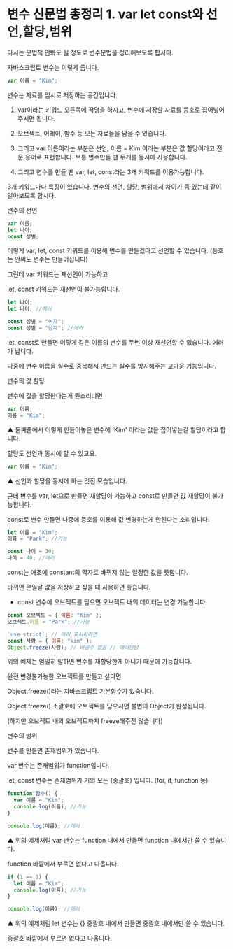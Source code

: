 # 변수 신문법 총정리 1. var let const와 선언,할당,범위

다시는 문법책 안봐도 될 정도로 변수문법을 정리해보도록 합시다.

자바스크립트 변수는 이렇게 씁니다.

```javascript
var 이름 = "Kim";
```

변수는 자료를 임시로 저장하는 공간입니다.

1. var이라는 키워드 오른쪽에 작명을 하시고, 변수에 저장할 자료를 등호로 집어넣어주시면 됩니다.

2. 오브젝트, 어레이, 함수 등 모든 자료들을 담을 수 있습니다.

3. 그리고 var 이름이라는 부분은 선언, 이름 = Kim 이라는 부분은 값 할당이라고 전문 용어로 표현합니다. 보통 변수만들 땐 두개를 동시에 사용합니다.

4. 그리고 변수를 만들 땐 var, let, const라는 3개 키워드를 이용가능합니다.

3개 키워드마다 특징이 있습니다. 변수의 선언, 할당, 범위에서 차이가 좀 있는데 같이 알아보도록 합시다.

변수의 선언

```javascript
var 이름;
let 나이;
const 성별;
```

이렇게 var, let, const 키워드를 이용해 변수를 만들겠다고 선언할 수 있습니다. (등호는 안써도 변수는 만들어집니다)

그런데 var 키워드는 재선언이 가능하고

let, const 키워드는 재선언이 불가능합니다.

```javascript
let 나이;
let 나이; //에러

const 성별 = "여자";
const 성별 = "남자"; //에러
```

let, const로 만들면 이렇게 같은 이름의 변수를 두번 이상 재선언할 수 없습니다. 에러가 납니다.

나중에 변수 이름을 실수로 중복해서 만드는 실수를 방지해주는 고마운 기능입니다.

변수의 값 할당

변수에 값을 할당한다는게 뭔소리냐면

```javascript
var 이름;
이름 = "Kim";
```

▲ 둘째줄에서 이렇게 만들어놓은 변수에 'Kim' 이라는 값을 집어넣는걸 할당이라고 합니다.

할당도 선언과 동시에 할 수 있고요.

```javascript
var 이름 = "Kim";
```

▲ 선언과 할당을 동시에 하는 멋진 모습입니다.

근데 변수를 var, let으로 만들면 재할당이 가능하고 const로 만들면 값 재할당이 불가능합니다.

const로 변수 만들면 나중에 등호를 이용해 값 변경하는게 안된다는 소리입니다.

```javascript
let 이름 = "Kim";
이름 = "Park"; //가능

const 나이 = 30;
나이 = 40; //에러
```

const는 애초에 constant의 약자로 바뀌지 않는 일정한 값을 뜻합니다.

바뀌면 큰일날 값을 저장하고 싶을 때 사용하면 좋습니다.

- const 변수에 오브젝트를 담으면 오브젝트 내의 데이터는 변경 가능합니다.

```javascript
const 오브젝트 = { 이름: "Kim" };
오브젝트.이름 = "Park"; //가능
```

```javascript
`use strict`; // 애러 표시하려면
const 사람 = { 이름: "kim" };
Object.freeze(사람); // 바꿀수 없음 // 애러안남
```

위의 예제는 엄밀히 말하면 변수를 재할당한게 아니기 때문에 가능합니다.

완전 변경불가능한 오브젝트를 만들고 싶다면

Object.freeze()라는 자바스크립트 기본함수가 있습니다.

Object.freeze() 소괄호에 오브젝트를 담으시면 불변의 Object가 완성됩니다.

(하지만 오브젝트 내의 오브젝트까지 freeze해주진 않습니다)

변수의 범위

변수를 만들면 존재범위가 있습니다.

var 변수는 존재범위가 function입니다.

let, const 변수는 존재범위가 거의 모든 {중괄호} 입니다. (for, if, function 등)

```javascript
function 함수() {
  var 이름 = "Kim";
  console.log(이름); //가능
}

console.log(이름); //에러
```

▲ 위의 예제처럼 var 변수는 function 내에서 만들면 function 내에서만 쓸 수 있습니다.

function 바깥에서 부르면 없다고 나옵니다.

```javascript
if (1 == 1) {
  let 이름 = "Kim";
  console.log(이름); //가능
}

console.log(이름); //에러
```

▲ 위의 예제처럼 let 변수는 {} 중괄호 내에서 만들면 중괄호 내에서만 쓸 수 있습니다.

중괄호 바깥에서 부르면 없다고 나옵니다.
